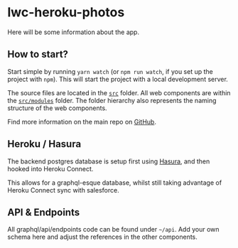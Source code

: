 # lwc-heroku-photos

Here will be some information about the app.

## How to start?

Start simple by running `yarn watch` (or `npm run watch`, if you set up the project with `npm`). This will start the project with a local development server.

The source files are located in the [`src`](./src) folder. All web components are within the [`src/modules`](./src/modules) folder. The folder hierarchy also represents the naming structure of the web components.

Find more information on the main repo on [GitHub](https://github.com/muenzpraeger/lwc-create-app).

## Heroku / Hasura

The backend postgres database is setup first using [Hasura](https://hasura.io/), and then hooked into Heroku Connect.

This allows for a graphql-esque database, whilst still taking advantage of Heroku Connect sync with salesforce.

## API & Endpoints

All graphql/api/endpoints code can be found under `~/api`. Add your own schema here and adjust the references in the other components.
